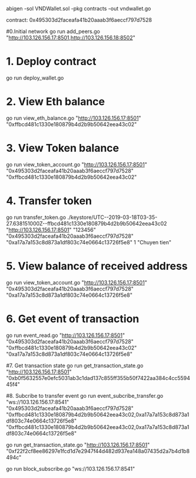 abigen -sol VNDWallet.sol -pkg contracts -out vndwallet.go


contract: 0x495303d2faceafa41b20aaab3f6aeccf797d7528

#0.Initial network
go run add_peers.go "http://103.126.156.17:8501,http://103.126.156.18:8502"

# 1. Deploy contract
go run deploy_wallet.go

# 2. View Eth balance
go run view_eth_balance.go  "http://103.126.156.17:8501"  "0xffbcd481c1330e180879b4d2b9b50642eea43c02"

# 3. View Token balance
go run view_token_account.go  "http://103.126.156.17:8501"   "0x495303d2faceafa41b20aaab3f6aeccf797d7528" "0xffbcd481c1330e180879b4d2b9b50642eea43c02"

# 4. Transfer token
go run transfer_token.go ./keystore/UTC--2019-03-18T03-35-27.638151000Z--ffbcd481c1330e180879b4d2b9b50642eea43c02  "http://103.126.156.17:8501" "123456" "0x495303d2faceafa41b20aaab3f6aeccf797d7528" "0xa17a7a153c8d873a1df803c74e0664c13726f5e8" 1 "Chuyen tien"

# 5. View balance of received address
go run view_token_account.go  "http://103.126.156.17:8501"   "0x495303d2faceafa41b20aaab3f6aeccf797d7528" "0xa17a7a153c8d873a1df803c74e0664c13726f5e8"

# 6. Get event of transaction
go run event_read.go  "http://103.126.156.17:8501"  "0x495303d2faceafa41b20aaab3f6aeccf797d7528"  "0xffbcd481c1330e180879b4d2b9b50642eea43c02" "0xa17a7a153c8d873a1df803c74e0664c13726f5e8"

#7. Get transaction state
go run get_transaction_state.go  "http://103.126.156.17:8501"  "0xb0f5632557e0efc5031ab3c1dad137c855ff355b50f7422aa384c4cc559445f4"

#8. Subcribe to transfer event
go run event_subcribe_transfer.go  "ws://103.126.156.17:8541"  "0x495303d2faceafa41b20aaab3f6aeccf797d7528" "0xffbcd481c1330e180879b4d2b9b50642eea43c02,0xa17a7a153c8d873a1df803c74e0664c13726f5e8" "0xffbcd481c1330e180879b4d2b9b50642eea43c02,0xa17a7a153c8d873a1df803c74e0664c13726f5e8"


go run get_transaction_state.go  "http://103.126.156.17:8501"  "0xf22f2cf8ee86297e1fcd1d7e2947f44d482d937ea148a07435d2a7b4d1b8494c"

go run block_subscribe.go  "ws://103.126.156.17:8541"  
